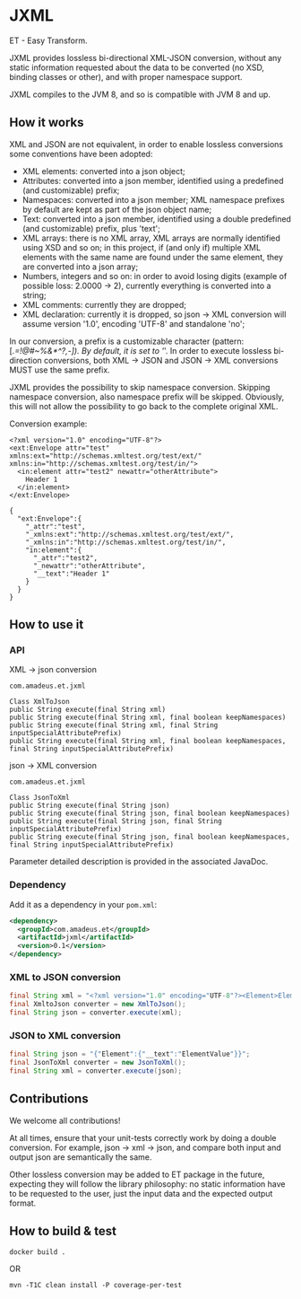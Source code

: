 # JXML
ET - Easy Transform.

JXML provides lossless bi-directional XML-JSON conversion, without any static information requested about 
the data to be converted (no XSD, binding classes or other), and with proper namespace support.


JXML compiles to the JVM 8, and so is compatible with JVM 8 and up.

## How it works

XML and JSON are not equivalent, in order to enable lossless conversions some conventions
have been adopted:
- XML elements: converted into a json object;
- Attributes: converted into a json member, identified using a predefined (and customizable) prefix;
- Namespaces: converted into a json member; XML namespace prefixes by default are kept as part of the json object name;
- Text: converted into a json member, identified using a double predefined (and customizable) prefix, plus 'text';
- XML arrays: there is no XML array, XML arrays are normally identified using XSD and so on; in this project, if (and only if) multiple XML elements with the same name are found under the same element, they are converted into a json array;
- Numbers, integers and so on: in order to avoid losing digits (example of possible loss: 2.0000 -> 2), currently everything is converted into a string;
- XML comments: currently they are dropped;
- XML declaration: currently it is dropped, so json -> XML conversion will assume version '1.0', encoding 'UTF-8' and standalone 'no';


In our conversion, a prefix is a customizable character (pattern: [._=!@#~%&*^?,-]). By default, it is set to '_'.
In order to execute lossless bi-direction conversions, both XML -> JSON and JSON -> XML conversions
MUST use the same prefix.

JXML provides the possibility to skip namespace conversion. Skipping namespace conversion,
also namespace prefix will be skipped. Obviously, this will not allow the possibility to go back to the complete original XML.

Conversion example:
```starting xml
<?xml version="1.0" encoding="UTF-8"?>
<ext:Envelope attr="test" xmlns:ext="http://schemas.xmltest.org/test/ext/" xmlns:in="http://schemas.xmltest.org/test/in/">
  <in:element attr="test2" newattr="otherAttribute">
    Header 1
  </in:element>
</ext:Envelope>
```
```obtained json
{
  "ext:Envelope":{
    "_attr":"test",
    "_xmlns:ext":"http://schemas.xmltest.org/test/ext/",
    "_xmlns:in":"http://schemas.xmltest.org/test/in/",
    "in:element":{
      "_attr":"test2",
      "_newattr":"otherAttribute",
      "__text":"Header 1"
    }
  }
}
```

## How to use it

### API
XML -> json conversion
```
com.amadeus.et.jxml

Class XmlToJson
public String execute(final String xml)
public String execute(final String xml, final boolean keepNamespaces)
public String execute(final String xml, final String inputSpecialAttributePrefix)
public String execute(final String xml, final boolean keepNamespaces, final String inputSpecialAttributePrefix)
```
json -> XML conversion
```
com.amadeus.et.jxml

Class JsonToXml
public String execute(final String json)
public String execute(final String json, final boolean keepNamespaces)
public String execute(final String json, final String inputSpecialAttributePrefix)
public String execute(final String json, final boolean keepNamespaces, final String inputSpecialAttributePrefix)
```
Parameter detailed description is provided in the associated JavaDoc.


### Dependency

Add it as a dependency in your `pom.xml`:

```xml
<dependency>
  <groupId>com.amadeus.et</groupId>
  <artifactId>jxml</artifactId>
  <version>0.1</version>
</dependency>
```
### XML to JSON conversion

```java
final String xml = "<?xml version="1.0" encoding="UTF-8"?><Element>ElementValue</Element>";
final XmltoJson converter = new XmlToJson();
final String json = converter.execute(xml);
```

### JSON to XML conversion

```java
final String json = "{"Element":{"__text":"ElementValue"}}";
final JsonToXml converter = new JsonToXml();
final String xml = converter.execute(json);
```

## Contributions

We welcome all contributions!

At all times, ensure that your unit-tests correctly work by doing a double conversion.
For example, json -> xml -> json, and compare both input and output json are semantically the same.

Other lossless conversion may be added to ET package in the future, expecting they will follow the library philosophy:
no static information have to be requested to the user, just the input data and the expected output format.

## How to build & test

`docker build .`

OR

`mvn -T1C clean install -P coverage-per-test`
